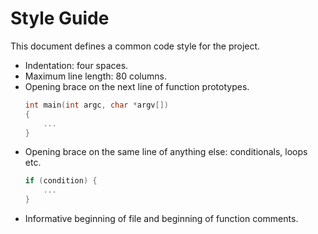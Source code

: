 # Style Guide

This document defines a common code style for the project.

- Indentation: four spaces.
- Maximum line length: 80 columns.
- Opening brace on the next line of function prototypes.
    ```c
    int main(int argc, char *argv[])
    {
        ...
    }
    ```
- Opening brace on the same line of anything else: conditionals, loops etc.
    ```c
    if (condition) {
        ...
    }
    ```
- Informative beginning of file and beginning of function comments.

